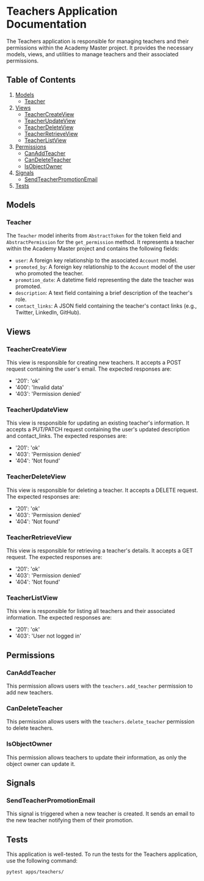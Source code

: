# Teachers Application Documentation

The Teachers application is responsible for managing teachers and their permissions within the Academy Master project. It provides the necessary models, views, and utilities to manage teachers and their associated permissions.

## Table of Contents

1. [Models](#models)
    - [Teacher](#teacher)
2. [Views](#views)
    - [TeacherCreateView](#teachercreateview)
    - [TeacherUpdateView](#teacherupdateview)
    - [TeacherDeleteView](#teacherdeleteview)
    - [TeacherRetrieveView](#teacherretrieveview)
    - [TeacherListView](#teacherlistview)
3. [Permissions](#permissions)
    - [CanAddTeacher](#canaddteacher)
    - [CanDeleteTeacher](#candeleteteacher)
    - [IsObjectOwner](#isobjectowner)
4. [Signals](#signals)
    - [SendTeacherPromotionEmail](#sendteacherpromotionemail)
5. [Tests](#tests)

## Models

### Teacher

The `Teacher` model inherits from `AbstractToken` for the token field and `AbstractPermission` for the `get_permission` method. It represents a teacher within the Academy Master project and contains the following fields:

- `user`: A foreign key relationship to the associated `Account` model.
- `promoted_by`: A foreign key relationship to the `Account` model of the user who promoted the teacher.
- `promotion_date`: A datetime field representing the date the teacher was promoted.
- `description`: A text field containing a brief description of the teacher's role.
- `contact_links`: A JSON field containing the teacher's contact links (e.g., Twitter, LinkedIn, GitHub).

## Views

### TeacherCreateView

This view is responsible for creating new teachers. It accepts a POST request containing the user's email. The expected responses are:

- '201': 'ok'
- '400': 'Invalid data'
- '403': 'Permission denied'

### TeacherUpdateView

This view is responsible for updating an existing teacher's information. It accepts a PUT/PATCH request containing the user's updated description and contact_links. The expected responses are:

- '201': 'ok'
- '403': 'Permission denied'
- '404': 'Not found'

### TeacherDeleteView

This view is responsible for deleting a teacher. It accepts a DELETE request. The expected responses are:

- '201': 'ok'
- '403': 'Permission denied'
- '404': 'Not found'

### TeacherRetrieveView

This view is responsible for retrieving a teacher's details. It accepts a GET request. The expected responses are:

- '201': 'ok'
- '403': 'Permission denied'
- '404': 'Not found'

### TeacherListView

This view is responsible for listing all teachers and their associated information. The expected responses are:

- '201': 'ok'
- '403': 'User not logged in'

## Permissions

### CanAddTeacher

This permission allows users with the `teachers.add_teacher` permission to add new teachers.

### CanDeleteTeacher

This permission allows users with the `teachers.delete_teacher` permission to delete teachers.

### IsObjectOwner

This permission allows teachers to update their information, as only the object owner can update it.

## Signals

### SendTeacherPromotionEmail

This signal is triggered when a new teacher is created. It sends an email to the new teacher notifying them of their promotion.

## Tests

This application is well-tested. To run the tests for the Teachers application, use the following command:

```
pytest apps/teachers/
```